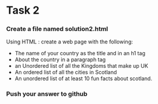 # Task 2
### Create a file named solution2.html
Using HTML : create a web page with the following:
- The name of your country as the title and in an h1 tag
- About the country in a paragraph tag
- an Unordered list of all the Kingdoms that make up UK
- An ordered list of all the cities in Scotland
- An unordered list of at least 10 fun facts about scotland.
### Push your answer to github